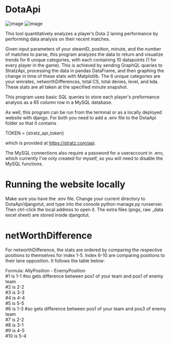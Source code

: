 # DotaApi
![image](https://github.com/user-attachments/assets/e9749430-061f-4389-bc39-31612ebec1d5)
![image](https://github.com/user-attachments/assets/be4f25a5-32a9-499c-8da7-d2715e422e89)

This tool quantitatively analyzes a player’s Dota 2 laning performance by performing data analysis on their recent matches. 

Given input parameters of your steamID, position, minute, and the number of matches to parse, this program analyzes the data to return and visualize trends for 6 unique categories, with each containing 10 datapoints (1 for every player in the game). This is achieved by sending GraphQL queries to StratzApi, processing the data in pandas DataFrame, and then graphing the change in time of these stats with Matplotlib. The 6 unique categories are your winrates, networthDifferences, total CS, total denies, level, and kda. These stats are all taken at the specified minute snapshot. 

This program uses basic SQL queries to store each player's preformance analysis as a 65 column row in a MySQL database. 

As well, this program can be run from the terminal or as a locally deployed website with django. For both you need to add a .env file to the DotaApi folder so that it contains 

TOKEN = {stratz_api_token} 

which is provided at https://stratz.com/api. 

The MySQL connections also require a password for a useraccount in .env, which currently I've only created for myself, so you will need to disable the MySQL functions. 


# Running the website locally
Make sure you have the .env file. Change your current directory to DotaApi/djangotut, and type into the console python manage.py runserver. Then ctrl-click the local address to open it. The extra files (pngs, raw _data excel sheet) are stored inside djangotut. 

# netWorthDifference
For networthDifference, the stats are ordered by comparing the respective positions to themselves for index 1-5. Index 6-10 are comparing positions to their lane opposition. It follows the table below:  

Formula: AllyPosition - EnemyPosition  
#1 is 1-1 #so gets difference between pos1 of your team and pos1 of enemy team  
#2 is 2-2  
#3 is 3-3  
#4 is 4-4  
#5 is 5-5  
#6 is 1-3 #so gets difference between pos1 of your team and pos3 of enemy team  
#7 is 2-2  
#8 is 3-1  
#9 is 4-5  
#10 is 5-4  
